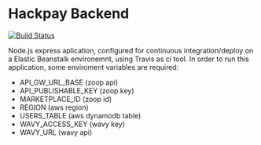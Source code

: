 # Hackpay Backend

[![Build Status](https://travis-ci.org/fabioaromanini/hackpay.svg?branch=master)](https://travis-ci.org/fabioaromanini/hackpay)

Node.js express aplication, configured for continuous integration/deploy on a Elastic Beanstalk environemnt, using Travis as ci tool.
In order to run this application, some enviroment variables are required:

- API_GW_URL_BASE (zoop api)
- API_PUBLISHABLE_KEY (zoop key)
- MARKETPLACE_ID (zoop id)
- REGION (aws region)
- USERS_TABLE (aws dynamodb table)
- WAVY_ACCESS_KEY (wavy key)
- WAVY_URL (wavy api)
